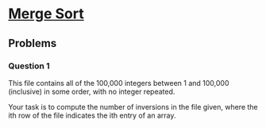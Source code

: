# [Merge Sort](http://en.wikipedia.org/wiki/Merge_sort)

## Problems
### Question 1
This file contains all of the 100,000 integers between 1 and 100,000 (inclusive) in some order, with no integer
repeated.

Your task is to compute the number of inversions in the file given, where the ith row of the file indicates the ith
entry of an array.